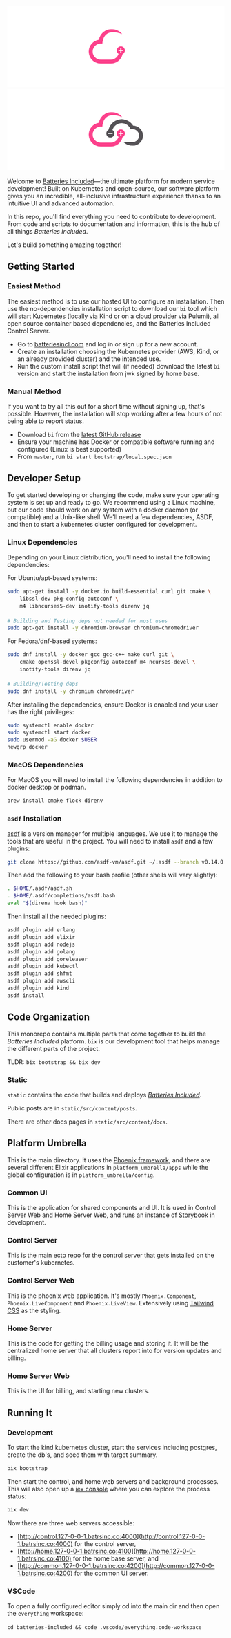 



<p align="center">
  <img src="./.github/header-dark.png#gh-dark-mode-only" />
  <img src="./.github/header-light.png#gh-light-mode-only" />
</p>

Welcome to [Batteries Included](https://www.batteriesincl.com/)—the ultimate
platform for modern service development! Built on Kubernetes and open-source,
our software platform gives you an incredible, all-inclusive infrastructure
experience thanks to an intuitive UI and advanced automation.

In this repo, you'll find everything you need to contribute to development. From
code and scripts to documentation and information, this is the hub of all things
_Batteries Included_.

Let's build something amazing together!

## Getting Started

### Easiest Method

The easiest method is to use our hosted UI to configure an installation. Then
use the no-dependencies installation script to download our `bi` tool which will
start Kubernetes (locally via Kind or on a cloud provider via Pulumi), all open
source container based dependencies, and the Batteries Included Control Server.

- Go to [batteriesincl.com](https://www.batteriesincl.com) and log in or sign up
  for a new account.
- Create an installation choosing the Kubernetes provider (AWS, Kind, or an
  already provided cluster) and the intended use.
- Run the custom install script that will (if needed) download the latest `bi`
  version and start the installation from jwk signed by home base.

### Manual Method

If you want to try all this out for a short time without signing up, that's
possible. However, the installation will stop working after a few hours of not
being able to report status.

- Download `bi` from the
  [latest GitHub release](https://github.com/batteries-included/batteries-included/releases)
- Ensure your machine has Docker or compatible software running and configured
  (Linux is best supported)
- From `master`, run `bi start bootstrap/local.spec.json`

## Developer Setup

To get started developing or changing the code, make sure your operating system
is set up and ready to go. We recommend using a Linux machine, but our code
should work on any system with a docker daemon (or compatible) and a Unix-like
shell. We'll need a few dependencies, ASDF, and then to start a kubernetes
cluster configured for development.

### Linux Dependencies

Depending on your Linux distribution, you'll need to install the following
dependencies:

For Ubuntu/apt-based systems:

```bash
sudo apt-get install -y docker.io build-essential curl git cmake \
    libssl-dev pkg-config autoconf \
    m4 libncurses5-dev inotify-tools direnv jq

# Building and Testing deps not needed for most uses
sudo apt-get install -y chromium-browser chromium-chromedriver
```

For Fedora/dnf-based systems:

```bash
sudo dnf install -y docker gcc gcc-c++ make curl git \
    cmake openssl-devel pkgconfig autoconf m4 ncurses-devel \
    inotify-tools direnv jq

# Building/Testing deps
sudo dnf install -y chromium chromedriver
```

After installing the dependencies, ensure Docker is enabled and your user has
the right privileges:

```bash
sudo systemctl enable docker
sudo systemctl start docker
sudo usermod -aG docker $USER
newgrp docker
```

### MacOS Dependencies

For MacOS you will need to install the following dependencies in addition to
docker desktop or podman.

```bash
brew install cmake flock direnv
```

### `asdf` Installation

[asdf](https://asdf-vm.com/) is a version manager for multiple languages. We use
it to manage the tools that are useful in the project. You will need to install
`asdf` and a few plugins:

```bash
git clone https://github.com/asdf-vm/asdf.git ~/.asdf --branch v0.14.0
```

Then add the following to your bash profile (other shells will vary slightly):

```bash
. $HOME/.asdf/asdf.sh
. $HOME/.asdf/completions/asdf.bash
eval "$(direnv hook bash)"
```

Then install all the needed plugins:

```bash
asdf plugin add erlang
asdf plugin add elixir
asdf plugin add nodejs
asdf plugin add golang
asdf plugin add goreleaser
asdf plugin add kubectl
asdf plugin add shfmt
asdf plugin add awscli
asdf plugin add kind
asdf install
```

## Code Organization

This monorepo contains multiple parts that come together to build the _Batteries
Included_ platform. `bix` is our development tool that helps manage the
different parts of the project.

TLDR: `bix bootstrap && bix dev`

### Static

`static` contains the code that builds and deploys
[_Batteries Included_](https://www.batteriesincl.com).

Public posts are in `static/src/content/posts`.

There are other docs pages in `static/src/content/docs`.

## Platform Umbrella

This is the main directory. It uses the
[Phoenix framework](https://phoenixframework.org/), and there are several
different Elixir applications in `platform_umbrella/apps` while the global
configuration is in `platform_umbrella/config`.

### Common UI

This is the application for shared components and UI. It is used in Control
Server Web and Home Server Web, and runs an instance of
[Storybook](https://github.com/phenixdigital/phoenix_storybook) in development.

### Control Server

This is the main ecto repo for the control server that gets installed on the
customer's kubernetes.

### Control Server Web

This is the phoenix web application. It's mostly `Phoenix.Component`,
`Phoenix.LiveComponent` and `Phoenix.LiveView`. Extensively using
[Tailwind CSS](https://tailwindcss.com/) as the styling.

### Home Server

This is the code for getting the billing usage and storing it. It will be the
centralized home server that all clusters report into for version updates and
billing.

### Home Server Web

This is the UI for billing, and starting new clusters.

## Running It

### Development

To start the kind kubernetes cluster, start the services including postgres,
create the db's, and seed them with target summary.

```bash
bix bootstrap
```

Then start the control, and home web servers and background processes. This will
also open up a
[iex console](https://elixirschool.com/en/lessons/basics/iex_helpers) where you
can explore the process status:

```bash
bix dev
```

Now there are three web servers accessible:

- [http://control.127-0-0-1.batrsinc.co:4000](http://control.127-0-0-1.batrsinc.co:4000)
  for the control server,
- [http://home.127-0-0-1.batrsinc.co:4100](http://home.127-0-0-1.batrsinc.co:4100)
  for the home base server, and
- [http://common.127-0-0-1.batrsinc.co:4200](http://common.127-0-0-1.batrsinc.co:4200)
  for the common UI server.

### VSCode

To open a fully configured editor simply cd into the main dir and then open the
`everything` workspace:

`cd batteries-included && code .vscode/everything.code-workspace`
